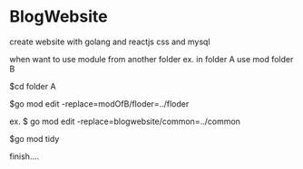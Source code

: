 # BlogWebsite
create website with golang and reactjs css and mysql

when want to use module from another folder
ex. in folder A use mod folder B

$cd folder A

$go mod edit -replace=modOfB/floder=../floder

ex. $ go mod edit -replace=blogwebsite/common=../common

$go mod tidy

finish....
